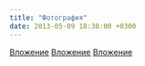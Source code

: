 ```yaml
---
title: "Фотография"
date: 2013-05-09 18:38:00 +0300
---
```



[Вложение](/assets/vk_photos/1/yeLHbQHjb2M.jpg)
[Вложение](/assets/vk_photos/1/bmiC4ggLji0.jpg)
[Вложение](/assets/vk_photos/1/EUOsRrbQZpY.jpg)
